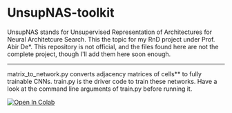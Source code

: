 # UnsupNAS-toolkit
UnsupNAS stands for Unsupervised Representation of Architectures for Neural Architetcure Search. This the topic for my RnD project under Prof. Abir De*. This repository is not official, and the files found here are not the complete project, though I'll add them here soon enough.

---

matrix_to_network.py converts adjacency matrices of cells** to fully trainable CNNs. train.py is the driver code to train these networks. Have a look at the command line arguments of train.py before running it.

[![Open In Colab](https://colab.research.google.com/assets/colab-badge.svg)](https://colab.research.google.com/github/tusharnandy/UnsupNAS-toolkit/blob/main/Network.ipynb)
